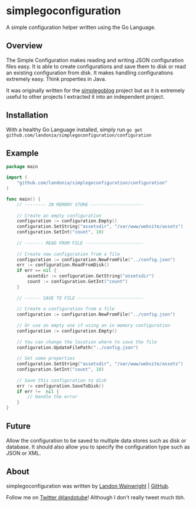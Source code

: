 # simplegoconfiguration

A simple configuration helper written using the Go Language.

## Overview

The Simple Configuration makes reading and writing JSON configuration files easy. It is 
able to create configurations and save them to disk or read an existing configuration from 
disk. It makes handling configurations extremely easy. Think properties in Java.

It was originally written for the [simplegoblog](https://github.com/landonia/simplegoblog) 
project but as it is extremely useful to other projects I extracted it into an independent project.

## Installation

With a healthy Go Language installed, simply run `go get github.com/landonia/simplegoconfiguration/configuration`

## Example

```go
package main

import (
	"github.com/landonia/simplegoconfiguration/configuration"
)

func main() {	
	// -------- IN MEMORY STORE --------------------
	
	// Create an empty configuration
	configuration := configuration.Empty()
	configuration.SetString("assetsdir", "/var/www/website/assets")
	configuration.SetInt("count", 10)
	
	// ------- READ FROM FILE ----------------------
	
	// Create new configuration from a file
	configuration := configuration.NewFromFile("../config.json")
	err := configuration.ReadFromDisk()
	if err == nil {
		assetdir := configuration.GetString("assetsdir")
		count := configuration.GetInt("count")
	}
	
	// ------ SAVE TO FILE -------------------------
	
	// Create a configuration from a file
	configuration := configuration.NewFromFile("../config.json")
	
	// Or use an empty one if using an in memory configuration
	configuration := configuration.Empty()
	
	// You can change the location where to save the file
	configuration.UpdateFilePath("../config.json")
	
	// Set some properties
	configuration.SetString("assetsdir", "/var/www/website/assets")
	configuration.SetInt("count", 10)
	
	// Save this configuration to disk
	err := configuration.SaveToDisk()
	if err !=  nil {
		// Handle the error
	}
}
```	
## Future

Allow the configuration to be saved to multiple data stores such as disk or database.
It should also allow you to specify the configuration type such as JSON or XML.

## About

simplegoconfiguration was written by [Landon Wainwright](http://www.landotube.com) | [GitHub](https://github.com/landonia). 

Follow me on [Twitter @landotube](http://www.twitter.com/landotube)! Although I don't really tweet much tbh.

